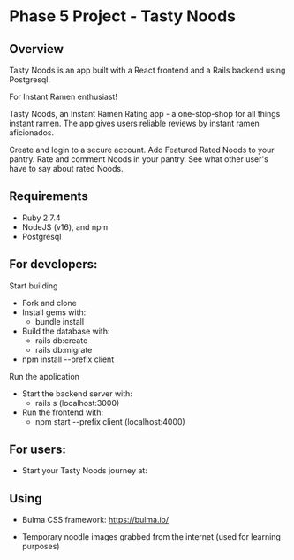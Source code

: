 # Phase 5 Project - Tasty Noods

## Overview

Tasty Noods is an app built with a React frontend and a Rails backend using Postgresql.

For Instant Ramen enthusiast! 

Tasty Noods, an Instant Ramen Rating app - a one-stop-shop for all things instant ramen. The app gives users reliable reviews by instant ramen aficionados. 

Create and login to a secure account.
Add Featured Rated Noods to your pantry.
Rate and comment Noods in your pantry.
See what other user's have to say about rated Noods.

## Requirements

- Ruby 2.7.4
- NodeJS (v16), and npm
- Postgresql

## For developers:

Start building 

- Fork and clone
- Install gems with:
  - bundle install
- Build the database with:
  - rails db:create
  - rails db:migrate
- npm install --prefix client

Run the application

- Start the backend server with:
  - rails s (localhost:3000)
- Run the frontend with:
  - npm start --prefix client (localhost:4000)


## For users:

- Start your Tasty Noods journey at:


## Using

- Bulma CSS framework:
https://bulma.io/

- Temporary noodle images grabbed from the internet (used for learning purposes)


